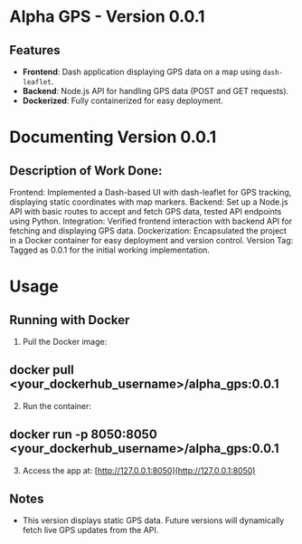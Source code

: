 # Alpha GPS - Version 0.0.1

## Features
- **Frontend**: Dash application displaying GPS data on a map using `dash-leaflet`.
- **Backend**: Node.js API for handling GPS data (POST and GET requests).
- **Dockerized**: Fully containerized for easy deployment.

# Documenting Version 0.0.1

## Description of Work Done:
Frontend: Implemented a Dash-based UI with dash-leaflet for GPS tracking, displaying static coordinates with map markers.
Backend: Set up a Node.js API with basic routes to accept and fetch GPS data, tested API endpoints using Python.
Integration: Verified frontend interaction with backend API for fetching and displaying GPS data.
Dockerization: Encapsulated the project in a Docker container for easy deployment and version control.
Version Tag: Tagged as 0.0.1 for the initial working implementation.


# Usage

## Running with Docker
1. Pull the Docker image:
## docker pull <your_dockerhub_username>/alpha_gps:0.0.1
2. Run the container:
## docker run -p 8050:8050 <your_dockerhub_username>/alpha_gps:0.0.1
3. Access the app at: [http://127.0.0.1:8050](http://127.0.0.1:8050)

## Notes
- This version displays static GPS data. Future versions will dynamically fetch live GPS updates from the API.
